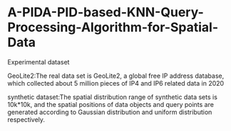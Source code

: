# A-PIDA-PID-based-KNN-Query-Processing-Algorithm-for-Spatial-Data
Experimental dataset 

GeoLite2:The real data set is GeoLite2, a global free IP address database, which collected about 5 million pieces of IP4 and IP6 related data in 2020

synthetic dataset:The spatial distribution range of synthetic data sets is 10k*10k, and the spatial positions of data objects and query points are generated according to Gaussian distribution and uniform distribution respectively.
